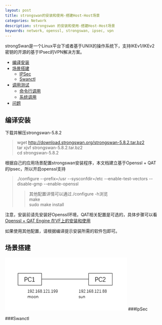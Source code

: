 ```yaml
---
layout: post
title: strongswan的安装和使用-搭建Host-Host场景
categories: Network 
description: strongswan 的安装和使用-搭建Host-Host场景
keywords: network, openssl, strongswan, ipsec, vpn
---
```

strongSwan是一个Linux平台下或者基于UNIX的操作系统下，支持IKEv1/IKEv2密钥的开源的基于IPsec的VPN解决方案。

* [编译安装](#编译安装)
* [场景搭建](#场景搭建)
    * [IPSec](#IPSec)
    * [Swanctl](#Swanctl)
* [调用测试](#调用测试)
    * [命令行调用](#命令行调用)
    * [系统调用](#系统调用)
* [问题](#问题)
 

## 编译安装
下载并解压strongswan-5.8.2
> wget http://download.strongswan.org/strongswan-5.8.2.tar.bz2  
> tar xjvf strongswan-5.8.2.tar.bz2  
> cd strongswan-5.8.2  

根据自己的应用场景配置strongswan安装程序，本文档建立基于Openssl + QAT的Ipsec，所以开启openssl支持
> ./configure \-\-prefix=/usr -\-sysconfdir=/etc -\-enable-test-vectors -\-disable-gmp -\-enable-openssl  
> > 其他配置详情可以通过./configure -h浏览  
> make  
> sudo make install  

注意，安装前请先安装好Openssl环境，QAT相关配置是可选的，具体步骤可以看[Openssl + QAT Engine 在VF上的安装和使用](https://leyao-daily.github.io/2020/03/12/openssl-qat/)

如果使用其他配置，请根据编译提示安装所需的软件包即可。

## 场景搭建
![host-to-host 场景](https://raw.githubusercontent.com/leyao-daily/leyao-daily.github.io/master/images/posts/strongswan/h2h.png)
###IpSec

###Swanctl
